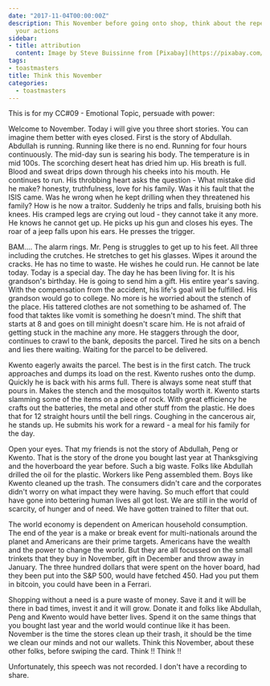 ```yaml
---
date: "2017-11-04T00:00:00Z"
description: This November before going onto shop, think about the repercussions of
  your actions
sidebar:
- title: attribution
  content: Image by Steve Buissinne from [Pixabay](https://pixabay.com/en/wallet-cash-credit-card-pocket-1013789/)
tags:
- toastmasters
title: Think this November
categories:
  - toastmasters
---
```


This is for my CC#09 - Emotional Topic, persuade with power:

Welcome to November. Today i will give you three short stories. You can imagine them better with eyes closed. First is the story of Abdullah. Abdullah is running. Running like there is no end. Running for four hours continuously. The mid-day sun is searing his body. The temperature is in mid 100s. The scorching desert heat has dried him up. His breath is full. Blood and sweat drips down through his cheeks into his mouth. He continues to run. His throbbing heart asks the question - What mistake did he make? honesty, truthfulness, love for his family. Was it his fault that the ISIS came. Was he wrong when he kept drilling when they threatened his family? How is he now a traitor. Suddenly he trips and falls, bruising both his knees. His cramped legs are crying out loud - they cannot take it any more. He knows he cannot get up. He picks up his gun and closes his eyes. The roar of a jeep falls upon his ears. He presses the trigger.


BAM.... The alarm rings. Mr. Peng is struggles to get up to his feet. All three including the crutches. He stretches to get his glasses. Wipes it around the cracks. He has no time to waste. He wishes he could run. He cannot be late today. Today is a special day. The day he has been living for. It is his grandson's birthday. He is going to send him a gift. His entire year's saving. With the compensation from the accident, his life's goal will be fulfilled. His grandson would go to college. No more is he worried about the stench of the place. His tattered clothes are not something to be ashamed of. The food that taktes like vomit is something he doesn't mind. The shift that starts at 8 and goes on till minight doesn't scare him. He is not afraid of getting stuck in the machine any more. He staggers through the door, continues to crawl to the bank, deposits the parcel. Tired he sits on a bench and lies there waiting. Waiting for the parcel to be delivered.


Kwento eagerly awaits the parcel. The best is in the first catch. The truck approaches and dumps its load on the rest. Kwento rushes onto the dump. Quickly he is back with his arms full. There is always some neat stuff that pours in. Makes the stench and the mosquitos totally worth it. Kwento starts slamming some of the items on a piece of rock. With great efficiency he crafts out the batteries, the metal and other stuff from the plastic. He does that for 12 straight hours until the bell rings. Coughing in the cancerous air, he stands up. He submits his work for a reward - a meal for his family for the day.


Open your eyes. That my friends is not the story of Abdullah, Peng or Kwento. That is the story of the drone you bought last year at Thanksgiving and the hoverboard the year before. Such a big waste. Folks like Abdullah drilled the oil for the plastic. Workers like Peng assembled them. Boys like Kwento cleaned up the trash. The consumers didn't care and the corporates didn't worry on what impact they were having. So much effort that could have gone into bettering human lives all got lost. We are still in the world of scarcity, of hunger and of need. We have gotten trained to filter that out.


The world economy is dependent on American household consumption. The end of the year is a make or break event for multi-nationals around the planet and Americans are their prime targets. Americans have the wealth and the power to change the world. But they are all focussed on the small trinkets that they buy in November, gift in December and throw away in January. The three hundred dollars that were spent on the hover board, had they been put into the S&P 500, would have fetched 450. Had you put them in bitcoin, you could have been in a Ferrari.


Shopping without a need is a pure waste of money. Save it and it will be there in bad times, invest it and it will grow. Donate it and folks like Abdullah, Peng and Kwento would have better lives. Spend it on the same things that you bought last year and the world would continue like it has been. November is the time the stores clean up their trash, it should be the time we clean our minds and not our wallets. Think this November, about these other folks, before swiping the card. Think !! Think !!

Unfortunately, this speech was not recorded. I don't have a recording to share.
